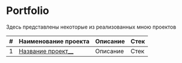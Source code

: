 # Portfolio
Здесь представлены некоторые из реализованных мною проектов

|#|Наименование проекта|Описание|Стек|
|:-|:-|:-|:-|
|1|[Название проект__](https://github.com/KseniiaGolikova)|Описание|Стек|
